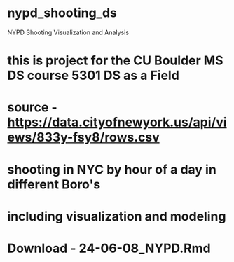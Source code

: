 # nypd_shooting_ds
NYPD Shooting Visualization and Analysis
# this is project for the CU Boulder MS DS course 5301 DS as a Field
# source - https://data.cityofnewyork.us/api/views/833y-fsy8/rows.csv
# shooting in NYC by hour of a day in different Boro's
# including visualization and modeling
# Download - 24-06-08_NYPD.Rmd
